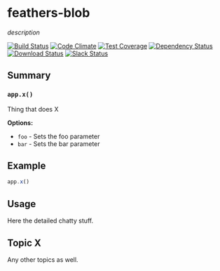 # feathers-blob
*description*

[![Build Status](https://travis-ci.org/feathersjs/feathers-blob.png?branch=master)](https://travis-ci.org/feathersjs/feathers-blob)
[![Code Climate](https://codeclimate.com/github/feathersjs/feathers-blob/badges/gpa.svg)](https://codeclimate.com/github/feathersjs/feathers-blob)
[![Test Coverage](https://codeclimate.com/github/feathersjs/feathers-blob/badges/coverage.svg)](https://codeclimate.com/github/feathersjs/feathers-blob/coverage)
[![Dependency Status](https://img.shields.io/david/feathersjs/feathers-blob.svg?style=flat-square)](https://david-dm.org/feathersjs/feathers-blob)
[![Download Status](https://img.shields.io/npm/dm/feathers-blob.svg?style=flat-square)](https://www.npmjs.com/package/feathers-blob)
[![Slack Status](http://slack.feathersjs.com/badge.svg)](http://slack.feathersjs.com)


## Summary

### `app.x()`

Thing that does X

__Options:__

- `foo` - Sets the foo parameter
- `bar` - Sets the bar parameter

## Example

```js
app.x()
```

## Usage

Here the detailed chatty stuff.

## Topic X

Any other topics as well.